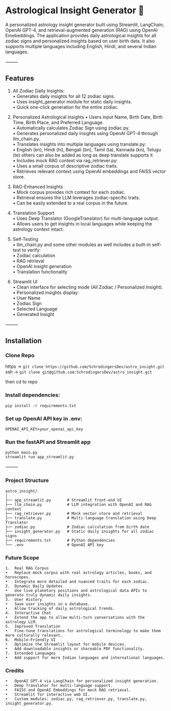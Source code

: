 # Astrological Insight Generator 🌟

A personalized astrology insight generator built using Streamlit, LangChain, OpenAI GPT-4, and retrieval-augmented generation (RAG) using OpenAI Emebeddings. The application provides daily astrological insights for all zodiac signs and personalized insights based on user birth data. It also supports multiple languages including English, Hindi, and several Indian languages.

⸻

## Features

1. All Zodiac Daily Insights: <br>
	•	Generates daily insights for all 12 zodiac signs. <br>
	•	Uses insight_generator module for static daily insights. <br>
	•	Quick one-click generation for the entire zodiac.

2. Personalized Astrological Insights
	•	Users input Name, Birth Date, Birth Time, Birth Place, and Preferred Language. <br>
	•	Automatically calculates Zodiac Sign using zodiac.py. <br>
	•	Generates personalized daily insights using OpenAI GPT-4 through llm_chain.py. <br>
	•	Translates insights into multiple languages using translate.py: <br>
	•	English (en), Hindi (hi), Bengali (bn), Tamil (ta), Kannada (kn), Telugu (te) others can also be added as long as deep translate supports it<br>
	•	Includes mock RAG context via rag_retriever.py: <br>
	•	Uses a small corpus of descriptive zodiac traits. <br>
	•	Retrieves relevant context using OpenAI embeddings and FAISS vector store. <br>

3. RAG-Enhanced Insights <br>
	•	Mock corpus provides rich context for each zodiac. <br>
	•	Retrieval ensures the LLM leverages zodiac-specific traits. <br>
	•	Can be easily extended to a real corpus in the future. <br>

4. Translation Support <br>
	•	Uses Deep Translator (GoogleTranslator) for multi-language output. <br>
	•	Allows users to get insights in local languages while keeping the astrology context intact. <br>

5. Self-Testing <br>
	•	llm_chain.py and some other modules as well includes a built-in self-test to verify: <br>
	•	Zodiac calculation <br>
	•	RAG retrieval <br>
	•	OpenAI insight generation <br>
	•	Translation functionality <br>

6. Streamlit UI <br>
	•	Clean interface for selecting mode (All Zodiac / Personalized Insight). <br>
	•	Personalized insights display: <br>
	•	User Name <br>
	•	Zodiac Sign <br>
	•	Selected Language <br>
	•	Generated Insight <br>

⸻

## Installation
### Clone Repo
https -> `git clone https://github.com/SchrodingersDev/astro_insight.git` <br>
ssh  -> `git clone git@github.com:SchrodingersDev/astro_insight.git` <br>

then cd to repo

### Install dependencies:

`pip install -r requirements.txt`

### Set up OpenAI API key in .env:

`OPENAI_API_KEY=your_openai_api_key`

### Run the fastAPI and Streamlit app

`python main.py` <br>
`streamlit run app_streamlit.py`


⸻

### Project Structure

```
astro_insight/
│
├── app_streamlit.py       # Streamlit front-end UI
├── llm_chain.py           # LLM integration with OpenAI and RAG context
├── rag_retriever.py       # Mock vector store and retrieval
├── translate.py           # Multi-language translation using Deep Translator
├── zodiac.py              # Zodiac calculation from birth date
├── insight_generator.py   # Static daily insights for all zodiac signs
├── requirements.txt       # Python dependencies
└── .env                   # OpenAI API key
```




### Future Scope
	1.	Real RAG Corpus 
	•	Replace mock corpus with real astrology articles, books, and horoscopes.
	•	Integrate more detailed and nuanced traits for each zodiac.
	2.	Dynamic Daily Updates
	•	Use live planetary positions and astrological data APIs to generate truly dynamic daily insights.
	3.	User History
	•	Save user insights in a database.
	•	Allow tracking of daily astrological trends.
	4.	Interactive Chat
	•	Extend the app to allow multi-turn conversations with the astrology LLM.
	5.	Improved Translation
	•	Fine-tune translations for astrological terminology to make them more culturally relevant.
	6.	Mobile-Friendly UI
	•	Optimize the Streamlit layout for mobile devices.
	•	Add downloadable insights or shareable PDF functionality.
	7.	Extended Languages
	•	Add support for more Indian languages and international languages.



### Credits
	•	OpenAI GPT-4 via LangChain for personalized insight generation. 
	•	Deep Translator for multi-language support.
	•	FAISS and OpenAI Embeddings for mock RAG retrieval.
	•	Streamlit for interactive web UI.
	•	Custom modules: zodiac.py, rag_retriever.py, translate.py, insight_generator.py.